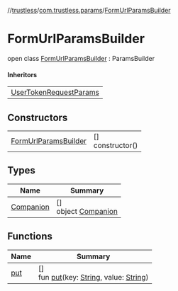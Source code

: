 //[trustless](../../../index.md)/[com.trustless.params](../index.md)/[FormUrlParamsBuilder](index.md)

# FormUrlParamsBuilder

open class [FormUrlParamsBuilder](index.md) : ParamsBuilder

#### Inheritors

| |
|---|
| [UserTokenRequestParams](../../com.trustless.requests.identity.userToken/-user-token-request-params/index.md) |

## Constructors

| | |
|---|---|
| [FormUrlParamsBuilder](-form-url-params-builder.md) | []<br>constructor() |

## Types

| Name | Summary |
|---|---|
| [Companion](-companion/index.md) | []<br>object [Companion](-companion/index.md) |

## Functions

| Name | Summary |
|---|---|
| [put](put.md) | []<br>fun [put](put.md)(key: [String](https://kotlinlang.org/api/latest/jvm/stdlib/kotlin/-string/index.html), value: [String](https://kotlinlang.org/api/latest/jvm/stdlib/kotlin/-string/index.html)) |

